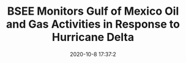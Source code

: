 ---
"title": "BSEE Monitors Gulf of Mexico Oil and Gas Activities in Response to Hurricane Delta"
"date": "2020-10-8 17:37:2"
"feed_name": "BSEE"
"feed_website": "https://www.bsee.gov/"
"feed_rss": "https://www.bsee.gov/feed/news-items/rss.xml"
"link": "https://www.bsee.gov/newsroom/latest-news/statements-and-releases/press-releases/bsee-monitors-gulf-of-mexico-oil-and-30"
"file": "_posts/2020-10-8-17-37-2_BSEE_99ddaf735e702e446822b860612a8c964dc6cd8b.md"
"accident": "0"
"drilling": "0"
"dead": "0"
"injured": "0"
---